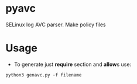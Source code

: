 # pyavc
SELinux log AVC parser. Make policy files

# Usage
- To generate just **require** section and **allow**s use:
```
python3 genavc.py -f filename
```
